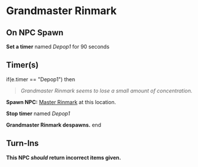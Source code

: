 # Grandmaster Rinmark

## On NPC Spawn

**Set a timer** named *Depop1* for 90 seconds
## Timer(s)

if(e.timer == "Depop1") then


>*Grandmaster Rinmark seems to lose a small amount of concentration.*


**Spawn NPC:**  [Master Rinmark](/npc/96319) at this location.


**Stop timer** named *Depop1*


**Grandmaster Rinmark despawns.**
end

## Turn-Ins



**This NPC *should* return incorrect items given.**






